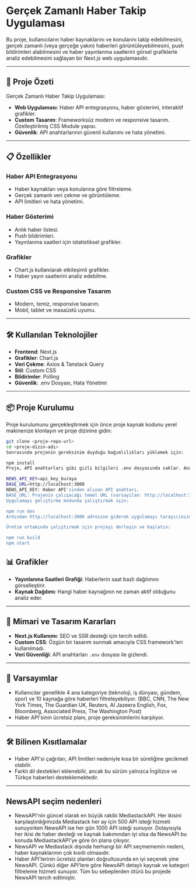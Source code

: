 # Gerçek Zamanlı Haber Takip Uygulaması

Bu proje, kullanıcıların haber kaynaklarını ve konularını takip edebilmesini, gerçek zamanlı (veya gerçeğe yakın) haberleri görüntüleyebilmesini, push bildirimleri alabilmesini ve haber yayınlanma saatlerini görsel grafiklerle analiz edebilmesini sağlayan bir Next.js web uygulamasıdır.

---

## 🚀 Proje Özeti

Gerçek Zamanlı Haber Takip Uygulaması:

- **Web Uygulaması**: Haber API entegrasyonu, haber gösterimi, interaktif grafikler.
- **Custom Tasarım**: Frameworksüz modern ve responsive tasarım. Özelleştirilmiş CSS Module yapısı.
- **Güvenlik**: API anahtarlarının güvenli kullanımı ve hata yönetimi.

---

## 📋 Özellikler

### Haber API Entegrasyonu

- Haber kaynakları veya konularına göre filtreleme.
- Gerçek zamanlı veri çekme ve görüntüleme.
- API limitleri ve hata yönetimi.

### Haber Gösterimi

- Anlık haber listesi.
- Push bildirimleri.
- Yayınlanma saatleri için istatistiksel grafikler.

### Grafikler

- Chart.js kullanılarak etkileşimli grafikler.
- Haber yayın saatlerini analiz edebilme.

### Custom CSS ve Responsive Tasarım

- Modern, temiz, responsive tasarım.
- Mobil, tablet ve masaüstü uyumu.

---

## 🛠 Kullanılan Teknolojiler

- **Frontend**: Next.js
- **Grafikler**: Chart.js
- **Veri Çekme**: Axios & Tanstack Query
- **Stil**: Custom CSS
- **Bildirimler**: Polling
- **Güvenlik**: .env Dosyası, Hata Yönetimi

---

## 📦 Proje Kurulumu

Proje kurulumunu gerçekleştirmek için önce proje kaynak kodunu yerel makinenize klonlayın ve proje dizinine gidin:

```bash
git clone <proje-repo-url>
cd <proje-dizin-adı>
Sonrasında projenin gereksinim duyduğu bağımlılıkları yüklemek için:

npm install
Proje, API anahtarları gibi gizli bilgileri .env dosyasında saklar. Ana dizine bir .env dosyası oluşturun ve şu bilgileri ekleyin:

NEWS_API_KEY=api_key_buraya
BASE_URL=http://localhost:3000
NEWS_API_KEY: Haber API'sinden alınan API anahtarı.
BASE_URL: Projenin çalışacağı temel URL (varsayılan: http://localhost:3000).
Uygulamayı geliştirme modunda çalıştırmak için:

npm run dev
Ardından http://localhost:3000 adresine giderek uygulamayı tarayıcınızda görüntüleyebilirsiniz.

Üretim ortamında çalıştırmak için projeyi derleyin ve başlatın:

npm run build
npm start
```

## 📊 Grafikler

- **Yayınlanma Saatleri Grafiği**: Haberlerin saat bazlı dağılımını görselleştirir.
- **Kaynak Dağılımı**: Hangi haber kaynağının ne zaman aktif olduğunu analiz eder.

---

## 📄 Mimari ve Tasarım Kararları

- **Next.js Kullanımı**: SEO ve SSR desteği için tercih edildi.
- **Custom CSS**: Özgün bir tasarım sunmak amacıyla CSS framework'leri kullanılmadı.
- **Veri Güvenliği**: API anahtarları `.env` dosyası ile gizlendi.

---

## 🌟 Varsayımlar

- Kullanıcılar genellikle 4 ana kategoriye (teknoloji, iş dünyası, gündem, spor) ve 10 kaynağa göre haberleri filtreleyebiliyor. (BBC, CNN, The New York Times, The Guardian UK, Reuters, Al Jazeera English, Fox, Bloomberg, Associated Press, The Washington Post)
- Haber API'sinin ücretsiz planı, proje gereksinimlerini karşılıyor.

---

## 🛠 Bilinen Kısıtlamalar

- Haber API'si çağrıları, API limitleri nedeniyle kısa bir süreliğine gecikmeli olabilir.
- Farklı dil destekleri eklenebilir, ancak bu sürüm yalnızca İngilizce ve Türkçe haberleri desteklemektedir.

---

## NewsAPI seçim nedenleri

- NewsAPI'nin güncel olarak en büyük rakibi MediastackAPI. Her ikisini karşılaştırdığımızda Mediastack her ay için 500 API isteği hizmeti sunuyorken NewsAPI ise her gün 1000 API isteği sunuyor. Dolayısıyla her ikisi de haber desteği ve kaynak bakımından iyi olsa da NewsAPI bu konuda MediastackAPI'ye göre ön plana çıkıyor.
- NewsAPI ve Mediastack dışında herhangi bir API seçmememin nedeni, haber kaynaklarının çok kısıtlı olmasıdır.
- Haber API'lerinin ücretsiz planları doğrultusunda en iyi seçenek yine NewsAPI. Çünkü diğer API'lere göre NewsAPI detaylı kaynak ve kategori filtreleme hizmeti sunuyor. Tüm bu sebeplerden ötürü bu projede NewsAPI tercih edilmiştir.
